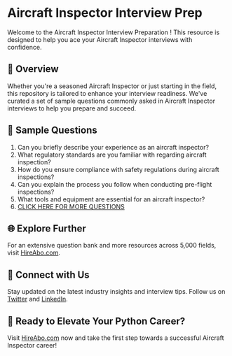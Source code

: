 # Aircraft Inspector Interview Prep

Welcome to the Aircraft Inspector Interview Preparation ! This resource is designed to help you ace your Aircraft Inspector interviews with confidence.

## 🚀 Overview

Whether you're a seasoned Aircraft Inspector or just starting in the field, this repository is tailored to enhance your interview readiness. We've curated a set of sample questions commonly asked in Aircraft Inspector interviews to help you prepare and succeed.

## 📝 Sample Questions

1. Can you briefly describe your experience as an aircraft inspector?
2. What regulatory standards are you familiar with regarding aircraft inspection?
3. How do you ensure compliance with safety regulations during aircraft inspections?
4. Can you explain the process you follow when conducting pre-flight inspections?
5. What tools and equipment are essential for an aircraft inspector?
6. [CLICK HERE FOR MORE QUESTIONS](https://hireabo.com/job/14_3_3/Aircraft%20Inspector)

## 🌐 Explore Further

For an extensive question bank and more resources across 5,000 fields, visit [HireAbo.com](https://www.hireabo.com).

## 📱 Connect with Us

Stay updated on the latest industry insights and interview tips. Follow us on [Twitter](https://twitter.com/hireabo) and [LinkedIn](https://www.linkedin.com/in/hire-abo-3609972a8/).

## 🚀 Ready to Elevate Your Python Career?

Visit [HireAbo.com](https://www.hireabo.com) now and take the first step towards a successful Aircraft Inspector career!
